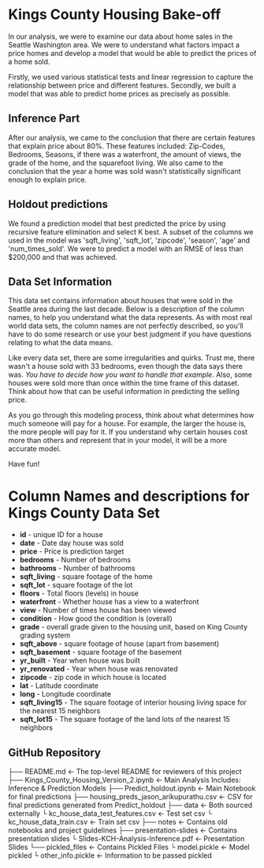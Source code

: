 # Kings County Housing Bake-off

In our analysis, we were to examine our data about home sales in the Seattle Washington area. We were to understand what factors impact a price homes and develop a model that would be able to predict the prices of a home sold.

Firstly, we used various statistical tests and linear regression to capture the relationship between price and different features. Secondly, we built a model that was able to predict home prices as precisely as possible.


## Inference Part

After our analysis, we came to the conclusion that there are certain features that explain price about 80%. These features included: Zip-Codes, Bedrooms, Seasons, if there was a waterfront, the amount of views, the grade of the home, and the squarefoot living. We also came to the conclusion that the year a home was sold wasn't statistically significant enough to explain price.

## Holdout predictions

We found a prediction model that best predicted the price by using recursive feature elimination and select K best. A subset of the columns we used in the model was 'sqft_living', 'sqft_lot', 'zipcode', 'season', 'age' and 'num_times_sold'. We were to predict a model with an RMSE of less than $200,000 and that was achieved.

## Data Set Information

This data set contains information about houses that were sold in the Seattle area during the last decade. Below is a description of the column names, to help you understand what the data represents. As with most real world data sets, the column names are not perfectly described, so you'll have to do some research or use your best judgment if you have questions relating to what the data means.

Like every data set, there are some irregularities and quirks. Trust me, there wasn't a house sold with 33 bedrooms, even though the data says there was. *You have to decide how you want to handle that example*. Also, some houses were sold more than once within the time frame of this dataset. Think about how that can be useful information in predicting the selling price.

As you go through this modeling process, think about what determines how much someone will pay for a house.  For example, the larger the house is, the more people will pay for it. If you understand why certain houses cost more than others and represent that in your model, it will be a more accurate model.

Have fun!

# Column Names and descriptions for Kings County Data Set
* **id** - unique ID for a house
* **date** - Date day house was sold
* **price** - Price is prediction target
* **bedrooms** - Number of bedrooms
* **bathrooms** - Number of bathrooms
* **sqft_living** - square footage of the home
* **sqft_lot** - square footage of the lot
* **floors** - Total floors (levels) in house
* **waterfront** - Whether house has a view to a waterfront
* **view** - Number of times house has been viewed
* **condition** - How good the condition is (overall)
* **grade** - overall grade given to the housing unit, based on King County grading system
* **sqft_above** - square footage of house (apart from basement)
* **sqft_basement** - square footage of the basement
* **yr_built** - Year when house was built
* **yr_renovated** - Year when house was renovated
* **zipcode** - zip code in which house is located
* **lat** - Latitude coordinate
* **long** - Longitude coordinate
* **sqft_living15** - The square footage of interior housing living space for the nearest 15 neighbors
* **sqft_lot15** - The square footage of the land lots of the nearest 15 neighbors


## GitHub Repository

├── README.md                                         <- The top-level README for reviewers of this project
├── Kings_County_Housing_Version_2.ipynb              <- Main Analysis Includes: Inference & Prediction Models
├── Predict_holdout.ipynb											        <- Main Notebook for final predictions
├── housing_preds_jason_arikupurathu.csv							<- CSV for final predictions generated from Predict_holdout
├── data                                              <- Both sourced externally
		└ kc_house_data_test_features.csv												<- Test set csv
		└ kc_house_data_train.csv 															<- Train set csv
├── notes                                             <- Contains old notebooks and project guidelines
├── presentation-slides                               <- Contains presentation slides
		└ Slides-KCH-Analysis-Inference.pdf               			<- Presentation Slides
└── pickled_files                                     <- Contains Pickled Files
		└ model.pickle                                     			<- Model pickled
		└ other_info.pickle 																		<- Information to be passed pickled
